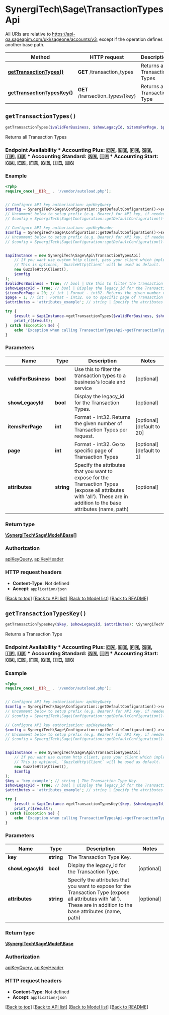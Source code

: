 # SynergiTech\Sage\TransactionTypesApi

All URIs are relative to https://api-qa.sageapim.com/uki/sageone/accounts/v3, except if the operation defines another base path.

| Method | HTTP request | Description |
| ------------- | ------------- | ------------- |
| [**getTransactionTypes()**](TransactionTypesApi.md#getTransactionTypes) | **GET** /transaction_types | Returns all Transaction Types |
| [**getTransactionTypesKey()**](TransactionTypesApi.md#getTransactionTypesKey) | **GET** /transaction_types/{key} | Returns a Transaction Type |


## `getTransactionTypes()`

```php
getTransactionTypes($validForBusiness, $showLegacyId, $itemsPerPage, $page, $attributes): \SynergiTech\Sage\Model\Base[]
```

Returns all Transaction Types

### Endpoint Availability  * Accounting Plus: 🇨🇦, 🇪🇸, 🇫🇷, 🇬🇧, 🇮🇪, 🇺🇸 * Accounting Standard: 🇬🇧, 🇮🇪 * Accounting Start: 🇨🇦, 🇪🇸, 🇫🇷, 🇬🇧, 🇮🇪, 🇺🇸

### Example

```php
<?php
require_once(__DIR__ . '/vendor/autoload.php');


// Configure API key authorization: apiKeyQuery
$config = SynergiTech\Sage\Configuration::getDefaultConfiguration()->setApiKey('subscription-key', 'YOUR_API_KEY');
// Uncomment below to setup prefix (e.g. Bearer) for API key, if needed
// $config = SynergiTech\Sage\Configuration::getDefaultConfiguration()->setApiKeyPrefix('subscription-key', 'Bearer');

// Configure API key authorization: apiKeyHeader
$config = SynergiTech\Sage\Configuration::getDefaultConfiguration()->setApiKey('Ocp-Apim-Subscription-Key', 'YOUR_API_KEY');
// Uncomment below to setup prefix (e.g. Bearer) for API key, if needed
// $config = SynergiTech\Sage\Configuration::getDefaultConfiguration()->setApiKeyPrefix('Ocp-Apim-Subscription-Key', 'Bearer');


$apiInstance = new SynergiTech\Sage\Api\TransactionTypesApi(
    // If you want use custom http client, pass your client which implements `GuzzleHttp\ClientInterface`.
    // This is optional, `GuzzleHttp\Client` will be used as default.
    new GuzzleHttp\Client(),
    $config
);
$validForBusiness = True; // bool | Use this to filter the transaction types to a business's locale and service
$showLegacyId = True; // bool | Display the legacy_id for the Transaction Types.
$itemsPerPage = 20; // int | Format - int32. Returns the given number of Transaction Types per request.
$page = 1; // int | Format - int32. Go to specific page of Transaction Types
$attributes = 'attributes_example'; // string | Specify the attributes that you want to expose for the Transaction Types (expose all attributes with 'all'). These are in addition to the base attributes (name, path)

try {
    $result = $apiInstance->getTransactionTypes($validForBusiness, $showLegacyId, $itemsPerPage, $page, $attributes);
    print_r($result);
} catch (Exception $e) {
    echo 'Exception when calling TransactionTypesApi->getTransactionTypes: ', $e->getMessage(), PHP_EOL;
}
```

### Parameters

| Name | Type | Description  | Notes |
| ------------- | ------------- | ------------- | ------------- |
| **validForBusiness** | **bool**| Use this to filter the transaction types to a business&#39;s locale and service | [optional] |
| **showLegacyId** | **bool**| Display the legacy_id for the Transaction Types. | [optional] |
| **itemsPerPage** | **int**| Format - int32. Returns the given number of Transaction Types per request. | [optional] [default to 20] |
| **page** | **int**| Format - int32. Go to specific page of Transaction Types | [optional] [default to 1] |
| **attributes** | **string**| Specify the attributes that you want to expose for the Transaction Types (expose all attributes with &#39;all&#39;). These are in addition to the base attributes (name, path) | [optional] |

### Return type

[**\SynergiTech\Sage\Model\Base[]**](../Model/Base.md)

### Authorization

[apiKeyQuery](../../README.md#apiKeyQuery), [apiKeyHeader](../../README.md#apiKeyHeader)

### HTTP request headers

- **Content-Type**: Not defined
- **Accept**: `application/json`

[[Back to top]](#) [[Back to API list]](../../README.md#endpoints)
[[Back to Model list]](../../README.md#models)
[[Back to README]](../../README.md)

## `getTransactionTypesKey()`

```php
getTransactionTypesKey($key, $showLegacyId, $attributes): \SynergiTech\Sage\Model\Base
```

Returns a Transaction Type

### Endpoint Availability  * Accounting Plus: 🇨🇦, 🇪🇸, 🇫🇷, 🇬🇧, 🇮🇪, 🇺🇸 * Accounting Standard: 🇬🇧, 🇮🇪 * Accounting Start: 🇨🇦, 🇪🇸, 🇫🇷, 🇬🇧, 🇮🇪, 🇺🇸

### Example

```php
<?php
require_once(__DIR__ . '/vendor/autoload.php');


// Configure API key authorization: apiKeyQuery
$config = SynergiTech\Sage\Configuration::getDefaultConfiguration()->setApiKey('subscription-key', 'YOUR_API_KEY');
// Uncomment below to setup prefix (e.g. Bearer) for API key, if needed
// $config = SynergiTech\Sage\Configuration::getDefaultConfiguration()->setApiKeyPrefix('subscription-key', 'Bearer');

// Configure API key authorization: apiKeyHeader
$config = SynergiTech\Sage\Configuration::getDefaultConfiguration()->setApiKey('Ocp-Apim-Subscription-Key', 'YOUR_API_KEY');
// Uncomment below to setup prefix (e.g. Bearer) for API key, if needed
// $config = SynergiTech\Sage\Configuration::getDefaultConfiguration()->setApiKeyPrefix('Ocp-Apim-Subscription-Key', 'Bearer');


$apiInstance = new SynergiTech\Sage\Api\TransactionTypesApi(
    // If you want use custom http client, pass your client which implements `GuzzleHttp\ClientInterface`.
    // This is optional, `GuzzleHttp\Client` will be used as default.
    new GuzzleHttp\Client(),
    $config
);
$key = 'key_example'; // string | The Transaction Type Key.
$showLegacyId = True; // bool | Display the legacy_id for the Transaction Type.
$attributes = 'attributes_example'; // string | Specify the attributes that you want to expose for the Transaction Type (expose all attributes with 'all'). These are in addition to the base attributes (name, path)

try {
    $result = $apiInstance->getTransactionTypesKey($key, $showLegacyId, $attributes);
    print_r($result);
} catch (Exception $e) {
    echo 'Exception when calling TransactionTypesApi->getTransactionTypesKey: ', $e->getMessage(), PHP_EOL;
}
```

### Parameters

| Name | Type | Description  | Notes |
| ------------- | ------------- | ------------- | ------------- |
| **key** | **string**| The Transaction Type Key. | |
| **showLegacyId** | **bool**| Display the legacy_id for the Transaction Type. | [optional] |
| **attributes** | **string**| Specify the attributes that you want to expose for the Transaction Type (expose all attributes with &#39;all&#39;). These are in addition to the base attributes (name, path) | [optional] |

### Return type

[**\SynergiTech\Sage\Model\Base**](../Model/Base.md)

### Authorization

[apiKeyQuery](../../README.md#apiKeyQuery), [apiKeyHeader](../../README.md#apiKeyHeader)

### HTTP request headers

- **Content-Type**: Not defined
- **Accept**: `application/json`

[[Back to top]](#) [[Back to API list]](../../README.md#endpoints)
[[Back to Model list]](../../README.md#models)
[[Back to README]](../../README.md)

